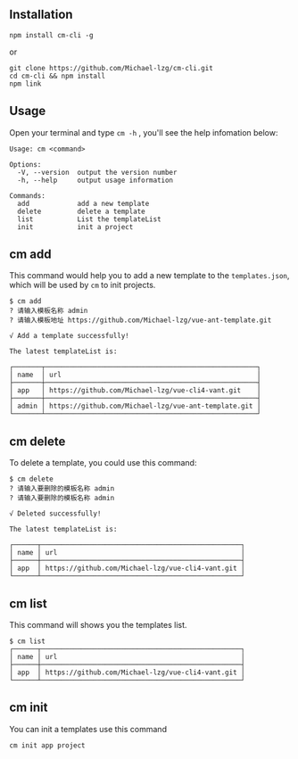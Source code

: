 ## Installation

```
npm install cm-cli -g
```

or

```
git clone https://github.com/Michael-lzg/cm-cli.git
cd cm-cli && npm install
npm link
```

## Usage

Open your terminal and type `cm -h` , you'll see the help infomation below:

```
Usage: cm <command>

Options:
  -V, --version  output the version number
  -h, --help     output usage information

Commands:
  add            add a new template
  delete         delete a template
  list           List the templateList
  init           init a project
```

## cm add

This command would help you to add a new template to the `templates.json`, which will be used by `cm` to init projects.

```
$ cm add
? 请输入模板名称 admin
? 请输入模板地址 https://github.com/Michael-lzg/vue-ant-template.git

√ Add a template successfully!

The latest templateList is:

┌───────┬─────────────────────────────────────────────────────┐
│ name  │ url                                                 │
├───────┼─────────────────────────────────────────────────────┤
│ app   │ https://github.com/Michael-lzg/vue-cli4-vant.git    │
├───────┼─────────────────────────────────────────────────────┤
│ admin │ https://github.com/Michael-lzg/vue-ant-template.git │
└───────┴─────────────────────────────────────────────────────┘
```

## cm delete

To delete a template, you could use this command:

```
$ cm delete
? 请输入要删除的模板名称 admin
? 请输入要删除的模板名称 admin

√ Deleted successfully!

The latest templateList is:

┌──────┬──────────────────────────────────────────────────┐
│ name │ url                                              │
├──────┼──────────────────────────────────────────────────┤
│ app  │ https://github.com/Michael-lzg/vue-cli4-vant.git │
└──────┴──────────────────────────────────────────────────┘
```

## cm list

This command will shows you the templates list.

```
$ cm list
┌──────┬──────────────────────────────────────────────────┐
│ name │ url                                              │
├──────┼──────────────────────────────────────────────────┤
│ app  │ https://github.com/Michael-lzg/vue-cli4-vant.git │
└──────┴──────────────────────────────────────────────────┘
```

## cm init 

You can init a templates use this command

```
cm init app project
```